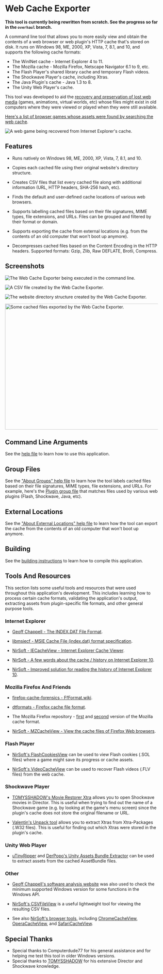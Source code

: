 # Web Cache Exporter

**This tool is currently being rewritten from scratch. See the progress so far in the `overhaul` branch.**

A command line tool that allows you to more easily view and obtain the contents of a web browser or web plugin's HTTP cache that's stored on disk. It runs on Windows 98, ME, 2000, XP, Vista, 7, 8.1, and 10, and supports the following cache formats:

* The WinINet cache - Internet Explorer 4 to 11.
* The Mozilla cache - Mozilla Firefox, Netscape Navigator 6.1 to 9, etc.
* The Flash Player's shared library cache and temporary Flash videos.
* The Shockwave Player's cache, including Xtras.
* The Java Plugin's cache - Java 1.3 to 8.
* The Unity Web Player's cache.

This tool was developed to aid the [recovery and preservation of lost web media](https://bluemaxima.org/flashpoint/) (games, animations, virtual worlds, etc) whose files might exist in old computers where they were viewed or played when they were still available.

[Here's a list of browser games whose assets were found by searching the web cache](recovered_games.md).

![A web game being recovered from Internet Explorer's cache.](Images/recovered_game.png)

## Features

* Runs natively on Windows 98, ME, 2000, XP, Vista, 7, 8.1, and 10.

* Copies each cached file using their original website's directory structure.

* Creates CSV files that list every cached file along with additional information (URL, HTTP headers, SHA-256 hash, etc).

* Finds the default and user-defined cache locations of various web browsers.

* Supports labelling cached files based on their file signatures, MIME types, file extensions, and URLs. Files can be grouped and filtered by their format or domain.

* Supports exporting the cache from external locations (e.g. from the contents of an old computer that won't boot up anymore).

* Decompresses cached files based on the Content Encoding in the HTTP headers. Supported formats: Gzip, Zlib, Raw DEFLATE, Brotli, Compress.

## Screenshots

![The Web Cache Exporter being executed in the command line.](Images/command_line.png)

![A CSV file created by the Web Cache Exporter.](Images/csv_file.png)

![The website directory structure created by the Web Cache Exporter.](Images/website_structure.png)

<img alt="Some cached files exported by the Web Cache Exporter." src="Images/exported_files.png" width="622" height="414">

## Command Line Arguments

See the [help file](readme_body.txt) to learn how to use this application.

## Group Files

See the ["About Groups" help file](Source/Groups/About%20Groups.txt) to learn how the tool labels cached files based on their file signatures, MIME types, file extensions, and URLs. For example, here's the [Plugin group file](Source/Groups/006-Plugin.group) that matches files used by various web plugins (Flash, Shockwave, Java, etc).

## External Locations

See the ["About External Locations" help file](Source/ExternalLocations/About%20External%20Locations.txt) to learn how the tool can export the cache from the contents of an old computer that won't boot up anymore.

## Building

See the [building instructions](Building.txt) to learn how to compile this application.

## Tools And Resources

This section lists some useful tools and resources that were used throughout this application's development. This includes learning how to process certain cache formats, validating the application's output, extracting assets from plugin-specific file formats, and other general purpose tools.

### Internet Explorer

* [Geoff Chappell - The INDEX.DAT File Format](https://www.geoffchappell.com/studies/windows/ie/wininet/api/urlcache/indexdat.htm).

* [libmsiecf - MSIE Cache File (index.dat) format specification](https://github.com/libyal/libmsiecf/blob/master/documentation/MSIE%20Cache%20File%20%28index.dat%29%20format.asciidoc).

* [NirSoft - IECacheView - Internet Explorer Cache Viewer](https://www.nirsoft.net/utils/ie_cache_viewer.html).

* [NirSoft - A few words about the cache / history on Internet Explorer 10](https://blog.nirsoft.net/2012/12/08/a-few-words-about-the-cache-history-on-internet-explorer-10/).

* [NirSoft - Improved solution for reading the history of Internet Explorer 10](https://blog.nirsoft.net/2013/05/02/improved-solution-for-reading-the-history-of-internet-explorer-10/).

### Mozilla Firefox And Friends

* [firefox-cache-forensics - FfFormat.wiki](https://code.google.com/archive/p/firefox-cache-forensics/wikis/FfFormat.wiki).

* [dtformats - Firefox cache file format](https://github.com/libyal/dtformats/blob/main/documentation/Firefox%20cache%20file%20format.asciidoc).

* The Mozilla Firefox repository - [first](https://hg.mozilla.org/mozilla-central/file/2d6becec52a482ad114c633cf3a0a5aa2909263b/netwerk/cache) and [second](https://hg.mozilla.org/mozilla-central/file/tip/netwerk/cache2) version of the Mozilla cache format.

* [NirSoft - MZCacheView - View the cache files of Firefox Web browsers](https://www.nirsoft.net/utils/mozilla_cache_viewer.html).

### Flash Player

* [NirSoft's FlashCookiesView](https://www.nirsoft.net/utils/flash_cookies_view.html) can be used to view Flash cookies (.SOL files) where a game might save its progress or cache assets.

* [NirSoft's VideoCacheView](https://www.nirsoft.net/utils/video_cache_view.html) can be used to recover Flash videos (.FLV files) from the web cache.

### Shockwave Player

* [TOMYSSHADOW's Movie Restorer Xtra](https://github.com/tomysshadow/Movie-Restorer-Xtra) allows you to open Shockwave movies in Director. This is useful when trying to find out the name of a Shockwave game (e.g. by looking at the game's menu screen) since the plugin's cache does not store the original filename or URL.

* [Valentin's Unpack tool](https://valentin.dasdeck.com/lingo/unpack/) allows you to extract Xtras from Xtra-Packages (.W32 files). This is useful for finding out which Xtras were stored in the plugin's cache.

### Unity Web Player

* [uTinyRipper](https://github.com/mafaca/UtinyRipper) and [DerPopo's Unity Assets Bundle Extractor](https://github.com/DerPopo/UABE) can be used to extract assets from the cached AssetBundle files.

### Other

* [Geoff Chappell's software analysis website](https://www.geoffchappell.com) was also used to check the minimum supported Windows version for some functions in the Windows API.

* [NirSoft's CSVFileView](https://www.nirsoft.net/utils/csv_file_view.html) is a useful lightweight tool for viewing the resulting CSV files.

* See also [NirSoft's browser tools](https://www.nirsoft.net/web_browser_tools.html), including [ChromeCacheView](https://www.nirsoft.net/utils/chrome_cache_view.html), [OperaCacheView](https://www.nirsoft.net/utils/opera_cache_view.html), and [SafariCacheView](https://www.nirsoft.net/utils/safari_cache_view.html).

## Special Thanks

* Special thanks to Computerdude77 for his general assistance and for helping me test this tool in older Windows versions.
* Special thanks to [TOMYSSHADOW](https://github.com/tomysshadow) for his extensive Director and Shockwave knowledge.
